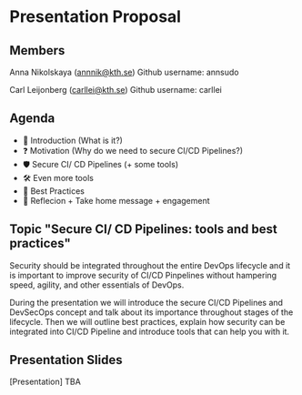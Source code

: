# Presentation Proposal

## Members
Anna Nikolskaya (annnik@kth.se)
Github username: annsudo

Carl Leijonberg (carllei@kth.se)
Github username: carllei

## Agenda
 - 📖  Introduction (What is it?) 
 - ❓  Motivation (Why do we need to secure CI/CD Pipelines?)
 - 🛡 Secure CI/ CD Pipelines (+ some tools)
 - 🛠️  Even more tools
 - 🔑  Best Practices
 - 📝  Reflecion + Take home message + engagement

## Topic "Secure CI/ CD Pipelines: tools and best practices" 
Security should be integrated throughout the entire DevOps lifecycle and it is important to improve security of CI/CD Pinpelines without hampering speed, agility, and other essentials of DevOps.

During the presentation we will introduce the secure CI/CD Pipelines and DevSecOps concept and talk about its importance throughout stages of the lifecycle. Then we will outline best practices, explain how security can be integrated into CI/CD Pipeline and introduce tools that can help you with it.  


## Presentation Slides
[Presentation] TBA
